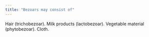 ```yaml
---
title: "Bezoars may consist of"
---
```

Hair (trichobezoar). Milk products (lactobezoar). Vegetable material (phytobezoar). Cloth.

